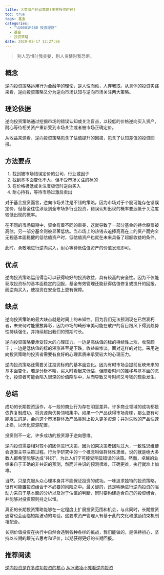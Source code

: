 ```yaml
---
title: 大类资产轮动策略(美林投资时钟)
toc: true
tags: 基金
categories:
  - "\U0001F4B0 投资理财"
  - 基金
  - 投资策略
date: 2020-08-17 12:27:56
---
```


> 别人恐惧时我贪婪，别人贪婪时我恐惧。

## 概念
逆向投资策略运用行为金融学的理论，逆人性而动，人弃我取。从具体的投资实践来看，逆向投资策略又分为逆向市场认知与逆向市场关注两大策略。

## 理论依据

逆向投资策略通过挖掘市场的错误认知或关注盲点，以较低的价格逆向买入资产，耐心等待相关资产重新受到市场关注或者被市场正确定价。

从收益来源看，逆向投资策略包含了估值提升的回报，包含了认知差值的投资回报。

## 方法要点
1. 找到被市场错误定价的公司、行业或因子
2. 找到基本面变化不大，但不受市场关注的标的
3. 在价格极低或关注度极低时逆向买入
4. 耐心持有，等待市场过激后卖出

对于基金投资而言，逆向市场关注是不错的策略。因为市场对于个股可能存在错误定价，但基金往往涉及到全市场多行业投资，错误认知出现的概率要远低于关注度较低出现的概率。

在不同的市场周期中，资金有着不同的审美，这就导致了一部分基金的持仓股票被高估，另一部分基金则被显著低估。当市场上的热钱去追捧高高在上的资产而完全无视基本面稳健的低估值资产时，低估值资产也就在未来具备了超额收益的条件。

此时，勇敢地进行逆向买入，耐心等待低估值资产的价值发现即可。

## 优点

逆向投资策略运用得当可以获得较好的投资收益，具有较高的安全性。因为不仅能获取投资标的基本面稳定的回报，基金有效管理还能获得估值修复或提升的回报。而逆向买入，使投资在安全性上更有保障。

## 缺点

逆向投资策略的最大缺点就是时间上的未知性。因为我们无法预测现在已然衰朽者，未来何时能重放异彩，因为市场的畸形审美可能在散户的盲目跟风下得到趋势性持续强化，并持续超出我们的预期时长。

逆向投资策略要承受较大的心理压力。一边是高估值的标的持续性上涨，收获颇丰；一边是低估值的标的滞涨甚至是下跌，收益率惨淡。面对这样的对比，采用逆向投资策略的投资者需要有良好的心理素质来承受较大的心理压力。

逆向投资策略还需要关注投资标的的基本面变化。因为有时市场会提前反映未来的基本面变化，若是分析不精，买入时看起来低估，但随着时间的推移与基本面的恶化，投资者可能会陷入很深的价值陷阱中，从而导致又亏时间又亏钱的现象发生。

## 总结

成功的长期投资运作，与一般的商业行为存在明显差异。许多商业领域的成功都是依靠复制成功，将资源向优势领域集中。如果一个产品获得市场青睐，那么更有可能发生的是，会向这个市场群体及产品类别上投入更多资源；并对失败的产品快速止损，以优化资源配置。

投资则不一定，许多成功的投资源于逆向思维。

逆向投资需要相对较小的团体进行决策，因为如果决策者团队过大，一致性思维便会逐渐主导决策过程。行为学研究中的一个概念叫做群体性思维，说的就是绝大多数人都希望能够达成“共识”，为此人们宁可接受明显错误的决策。然而，卓越的业绩来自于正确的非共识的预测，然而非共识的预测很难，正确更难，执行就难上加难。

当然，只是克服从众心理本身并不能保证投资的成功。一味追求独特的投资策略，很有可能置投资组合于不必要的风险之中。最关键的，还是明确进行逆向投资的驱动力来自于基本面的分析以及对于估值的判断，同时要构建适合自己的投资组合，并能够对投资原则持之以恒。

真正的长期投资策略能够在一定程度上扩展投资范围和机会，与此同时，长期投资通常也会面临短期波动的考验，这要求资产管理人有基于此的文化和激励约束机制相配合。

长期价值投资在执行中自然会遇到各种各样的挑战，我们能做的，是保持初心，坚持以长期的眼光去思考和评价，以期获得更好的长期回报。

## 推荐阅读
[逆向投资是许多成功投资的核心](https://mp.weixin.qq.com/s?__biz=Mzg2MDEyNDczMw==&mid=2247484219&idx=1&sn=df65efa74a9730163c1f86e4a626c3b9&chksm=ce2a6069f95de97f98476fe6d7d82bb560e864241d5390c3a8878cd1bf6ec6bad32e011cab38&scene=21#wechat_redirect)
[从冰激凌小摊看逆向投资](https://mp.weixin.qq.com/s?__biz=Mzg2MDEyNDczMw==&mid=2247484213&idx=1&sn=366e28411eaee4488c4b181e17a0fdd5&chksm=ce2a6067f95de97188562505c1a2d1eb56de3ea33a5683eb0aa713d565d5b398c753abd5ef0d&scene=21#wechat_redirect)